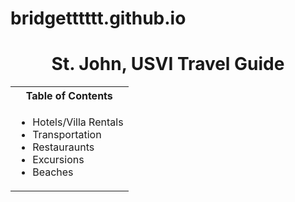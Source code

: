 # bridgetttttt.github.io
<!Doctype html>
<html>
  <head>
    <meta charset="utf-8">
    <style>
      #title{
        text-align: center;
        }
    </style>
  </head>
  <body>
    <h1 id="title">St. John, USVI Travel Guide</h1>
    <table>
      <tbody>
        <tr>
          <th>Table of Contents</th>
        </tr>
        <tr>
          <td>
            <ul>
              <li>Hotels/Villa Rentals</li>
              <li>Transportation</li>
              <li>Restauraunts</li>
              <li>Excursions</li>
              <li>Beaches</li>
            </ul>
          </td>
        </tr>
      </tbody>
    </table>
  </body>
</html>
